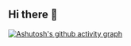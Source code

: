 ## Hi there 👋

[![Ashutosh's github activity graph](https://github-readme-activity-graph.vercel.app/graph?username=Ashutosh00710&theme=dracula)](https://github.com/Genjuzu/github-readme-activity-graph)
<!--
**Genjuzu/Genjuzu** is a ✨ _special_ ✨ repository because its `README.md` (this file) appears on your GitHub profile.

Here are some ideas to get you started:

- 🔭 I’m currently working on ...
- 🌱 I’m currently learning ...
- 👯 I’m looking to collaborate on ...
- 🤔 I’m looking for help with ...
- 💬 Ask me about ...
- 📫 How to reach me: ...
- 😄 Pronouns: ...
- ⚡ Fun fact: ...
-->
